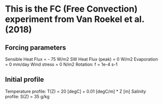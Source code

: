 # This is the FC (Free Convection) experiment from Van Roekel et al. (2018)

## Forcing parameters

Sensible Heat Flux = - 75 W/m2
SW Heat Flux (peak) = 0 W/m2
Evaporation = 0 mm/day
Wind stress = 0 N/m2
Rotation: f = 1e-4 s-1

## Initial profile

Temperature profile: T(Z) = 20 [degC] + 0.01 [degC/m] * Z [m]
Salinity profile:    S(Z) = 35 g/kg